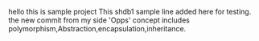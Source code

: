 hello this is sample project
This shdb1 sample line added here for testing.
the new commit from my side
'Opps' concept includes polymorphism,Abstraction,encapsulation,inheritance.
